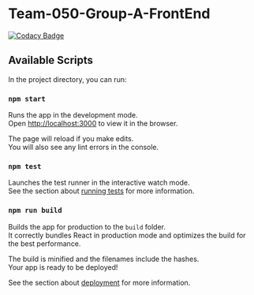 # Team-050-Group-A-FrontEnd

[![Codacy Badge](https://api.codacy.com/project/badge/Grade/7dd9157720c5490e90ebb1a7c140e838)](https://app.codacy.com/gh/BuildForSDGCohort2/Team-050-Group-A-FrontEnd?utm_source=github.com&utm_medium=referral&utm_content=BuildForSDGCohort2/Team-050-Group-A-FrontEnd&utm_campaign=Badge_Grade_Settings)

## Available Scripts

In the project directory, you can run:

### `npm start`

Runs the app in the development mode.<br />
Open [http://localhost:3000](http://localhost:3000) to view it in the browser.

The page will reload if you make edits.<br />
You will also see any lint errors in the console.

### `npm test`

Launches the test runner in the interactive watch mode.<br />
See the section about [running tests](https://facebook.github.io/create-react-app/docs/running-tests) for more information.

### `npm run build`

Builds the app for production to the `build` folder.<br />
It correctly bundles React in production mode and optimizes the build for the best performance.

The build is minified and the filenames include the hashes.<br />
Your app is ready to be deployed!

See the section about [deployment](https://facebook.github.io/create-react-app/docs/deployment) for more information.
